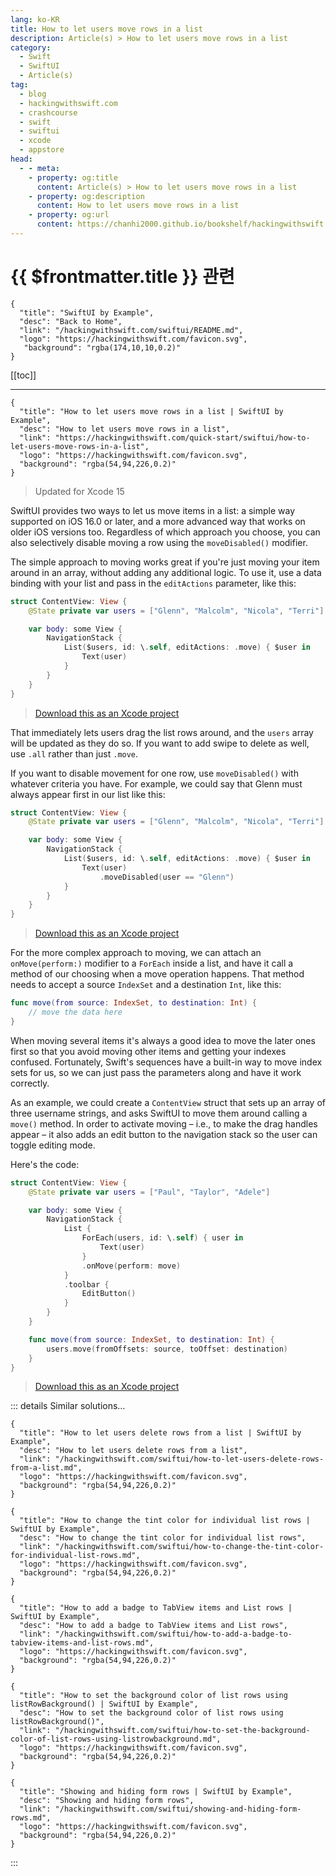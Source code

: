 ```yaml
---
lang: ko-KR
title: How to let users move rows in a list
description: Article(s) > How to let users move rows in a list
category:
  - Swift
  - SwiftUI
  - Article(s)
tag: 
  - blog
  - hackingwithswift.com
  - crashcourse
  - swift
  - swiftui
  - xcode
  - appstore
head:
  - - meta:
    - property: og:title
      content: Article(s) > How to let users move rows in a list
    - property: og:description
      content: How to let users move rows in a list
    - property: og:url
      content: https://chanhi2000.github.io/bookshelf/hackingwithswift.com/swiftui/how-to-let-users-move-rows-in-a-list.html
---
```


# {{ $frontmatter.title }} 관련

```component VPCard
{
  "title": "SwiftUI by Example",
  "desc": "Back to Home",
  "link": "/hackingwithswift.com/swiftui/README.md",
  "logo": "https://hackingwithswift.com/favicon.svg",
   "background": "rgba(174,10,10,0.2)"
}
```

[[toc]]

---

```component VPCard
{
  "title": "How to let users move rows in a list | SwiftUI by Example",
  "desc": "How to let users move rows in a list",
  "link": "https://hackingwithswift.com/quick-start/swiftui/how-to-let-users-move-rows-in-a-list",
  "logo": "https://hackingwithswift.com/favicon.svg",
  "background": "rgba(54,94,226,0.2)"
}
```

> Updated for Xcode 15

SwiftUI provides two ways to let us move items in a list: a simple way supported on iOS 16.0 or later, and a more advanced way that works on older iOS versions too. Regardless of which approach you choose, you can also selectively disable moving a row using the `moveDisabled()` modifier.

The simple approach to moving works great if you're just moving your item around in an array, without adding any additional logic. To use it, use a data binding with your list and pass in the `editActions` parameter, like this:

```swift
struct ContentView: View {
    @State private var users = ["Glenn", "Malcolm", "Nicola", "Terri"]

    var body: some View {
        NavigationStack {
            List($users, id: \.self, editActions: .move) { $user in
                Text(user)
            }
        }
    }
}
```

> [<FontIcon icon="fas fa-file-zipper"/>Download this as an Xcode project](https://hackingwithswift.com/files/projects/swiftui/how-to-let-users-move-rows-in-a-list-1.zip)

That immediately lets users drag the list rows around, and the `users` array will be updated as they do so. If you want to add swipe to delete as well, use `.all` rather than just `.move`.

If you want to disable movement for one row, use `moveDisabled()` with whatever criteria you have. For example, we could say that Glenn must always appear first in our list like this:

```swift
struct ContentView: View {
    @State private var users = ["Glenn", "Malcolm", "Nicola", "Terri"]

    var body: some View {
        NavigationStack {
            List($users, id: \.self, editActions: .move) { $user in
                Text(user)
                    .moveDisabled(user == "Glenn")
            }
        }
    }
}
```

> [<FontIcon icon="fas fa-file-zipper"/>Download this as an Xcode project](https://hackingwithswift.com/files/projects/swiftui/how-to-let-users-move-rows-in-a-list-2.zip)

For the more complex approach to moving, we can attach an `onMove(perform:)` modifier to a `ForEach` inside a list, and have it call a method of our choosing when a move operation happens. That method needs to accept a source `IndexSet` and a destination `Int`, like this:

```swift
func move(from source: IndexSet, to destination: Int) {
    // move the data here
}
```

When moving several items it's always a good idea to move the later ones first so that you avoid moving other items and getting your indexes confused. Fortunately, Swift's sequences have a built-in way to move index sets for us, so we can just pass the parameters along and have it work correctly.

As an example, we could create a `ContentView` struct that sets up an array of three username strings, and asks SwiftUI to move them around calling a `move()` method. In order to activate moving – i.e., to make the drag handles appear – it also adds an edit button to the navigation stack so the user can toggle editing mode.

Here's the code:

```swift
struct ContentView: View {
    @State private var users = ["Paul", "Taylor", "Adele"]

    var body: some View {
        NavigationStack {
            List {
                ForEach(users, id: \.self) { user in
                    Text(user)
                }
                .onMove(perform: move)
            }
            .toolbar {
                EditButton()
            }
        }
    }

    func move(from source: IndexSet, to destination: Int) {
        users.move(fromOffsets: source, toOffset: destination)
    }
}
```

> [<FontIcon icon="fas fa-file-zipper"/>Download this as an Xcode project](https://hackingwithswift.com/files/projects/swiftui/how-to-let-users-move-rows-in-a-list-3.zip)

<VidStack src="https://hackingwithswift.com/img/books/quick-start/swiftui/how-to-let-users-move-rows-in-a-list-1~dark.mp4" />

::: details Similar solutions…

```component VPCard
{
  "title": "How to let users delete rows from a list | SwiftUI by Example",
  "desc": "How to let users delete rows from a list",
  "link": "/hackingwithswift.com/swiftui/how-to-let-users-delete-rows-from-a-list.md",
  "logo": "https://hackingwithswift.com/favicon.svg",
  "background": "rgba(54,94,226,0.2)"
}
```

```component VPCard
{
  "title": "How to change the tint color for individual list rows | SwiftUI by Example",
  "desc": "How to change the tint color for individual list rows",
  "link": "/hackingwithswift.com/swiftui/how-to-change-the-tint-color-for-individual-list-rows.md",
  "logo": "https://hackingwithswift.com/favicon.svg",
  "background": "rgba(54,94,226,0.2)"
}
```

```component VPCard
{
  "title": "How to add a badge to TabView items and List rows | SwiftUI by Example",
  "desc": "How to add a badge to TabView items and List rows",
  "link": "/hackingwithswift.com/swiftui/how-to-add-a-badge-to-tabview-items-and-list-rows.md",
  "logo": "https://hackingwithswift.com/favicon.svg",
  "background": "rgba(54,94,226,0.2)"
}
```

```component VPCard
{
  "title": "How to set the background color of list rows using listRowBackground() | SwiftUI by Example",
  "desc": "How to set the background color of list rows using listRowBackground()",
  "link": "/hackingwithswift.com/swiftui/how-to-set-the-background-color-of-list-rows-using-listrowbackground.md",
  "logo": "https://hackingwithswift.com/favicon.svg",
  "background": "rgba(54,94,226,0.2)"
}
```

```component VPCard
{
  "title": "Showing and hiding form rows | SwiftUI by Example",
  "desc": "Showing and hiding form rows",
  "link": "/hackingwithswift.com/swiftui/showing-and-hiding-form-rows.md",
  "logo": "https://hackingwithswift.com/favicon.svg",
  "background": "rgba(54,94,226,0.2)"
}
```

:::

